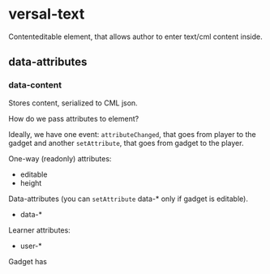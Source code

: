 # versal-text

Contenteditable element, that allows author to enter text/cml content inside.

## data-attributes

### data-content

Stores content, serialized to CML json.

How do we pass attributes to element?

Ideally, we have one event: `attributeChanged`, that goes from player to the gadget and another `setAttribute`, that goes from gadget to the player.

One-way (readonly) attributes:

- editable
- height

Data-attributes (you can `setAttribute` data-* only if gadget is editable).

- data-*

Learner attributes:

- user-*

Gadget has

